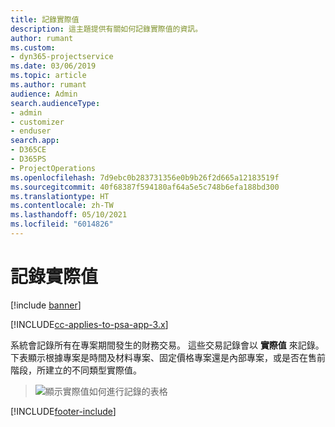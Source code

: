 ```yaml
---
title: 記錄實際值
description: 這主題提供有關如何記錄實際值的資訊。
author: rumant
ms.custom:
- dyn365-projectservice
ms.date: 03/06/2019
ms.topic: article
ms.author: rumant
audience: Admin
search.audienceType:
- admin
- customizer
- enduser
search.app:
- D365CE
- D365PS
- ProjectOperations
ms.openlocfilehash: 7d9ebc0b283731356e0b9b26f2d665a12183519f
ms.sourcegitcommit: 40f68387f594180af64a5e5c748b6efa188bd300
ms.translationtype: HT
ms.contentlocale: zh-TW
ms.lasthandoff: 05/10/2021
ms.locfileid: "6014826"
---
```

# <a name="recording-actuals"></a>記錄實際值 

[!include [banner](../includes/psa-now-project-operations.md)]

[!INCLUDE[cc-applies-to-psa-app-3.x](../includes/cc-applies-to-psa-app-3x.md)]

系統會記錄所有在專案期間發生的財務交易。 這些交易記錄會以 **實際值** 來記錄。 下表顯示根據專案是時間及材料專案、固定價格專案還是內部專案，或是否在售前階段，所建立的不同類型實際值。

> ![顯示實際值如何進行記錄的表格](media/advanced-table2.png)


[!INCLUDE[footer-include](../includes/footer-banner.md)]
